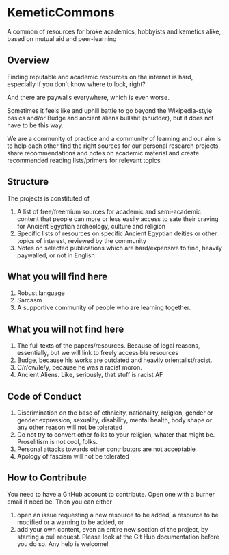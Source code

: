 # KemeticCommons
A common of resources for broke academics, hobbyists and kemetics alike, based on mutual aid and peer-learning

## Overview
Finding reputable and academic resources on the internet is hard, especially if you don't know where to look, right?

And there are paywalls everywhere, which is even worse.

Sometimes it feels like and uphill battle to go beyond the Wikipedia-style basics and/or Budge and ancient aliens bullshit (shudder), but it does not have to be this way.

We are a community of practice and a community of learning and our aim is to help each other find the right sources for our personal research projects, share recommendations and notes on academic material and create recommended reading lists/primers for relevant topics

## Structure
The projects is constituted of 
1. A list of free/freemium sources for academic and semi-academic content that people can more or less easily access to sate their craving for Ancient Egyptian archeology, culture and religion
2. Specific lists of resources on specific Ancient Egyptian deities or other topics of interest, reviewed by the community
3. Notes on selected publications which are hard/expensive to find, heavily paywalled, or not in English

## What you will find here
1. Robust language
2. Sarcasm
3. A supportive community of people who are learning together.

## What you will not find here
1. The full texts of the papers/resources. Because of legal reasons, essentially, but we will link to freely accessible resources
2. Budge, because his works are outdated and heavily orientalist/racist.
3. C/r/ow/le/y, because he was a racist moron.
4. Ancient Aliens. Like, seriously, that stuff is racist AF

## Code of Conduct
1. Discrimination on the base of ethnicity, nationality, religion, gender or gender expression, sexuality, disability, mental health, body shape or any other reason will not be tolerated
2. Do not try to convert other folks to your religion, whater that might be. Proselitism is not cool, folks.
3. Personal attacks towards other contributors are not acceptable
4. Apology of fascism will not be tolerated

## How to Contribute
You need to have a GitHub account to contribute. Open one with a burner email if need be.
Then you can either 
1. open an issue requesting a new resource to be added, a resource to be modified or a warning to be added, or 
2. add your own content, even an entire new section of the project, by starting a pull request. 
Please look at the Git Hub documentation before you do so.
Any help is welcome!
